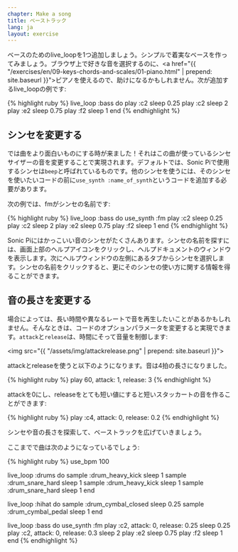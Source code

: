 ```yaml
---
chapter: Make a song
title: ベーストラック
lang: ja
layout: exercise
---
```


ベースのためのlive_loopを1つ追加しましょう。シンプルで着実なベースを作ってみましょう。ブラウザ上で好きな音を選択するのに、<a href="{{ "/exercises/en/09-keys-chords-and-scales/01-piano.html" | prepend: site.baseurl }}">ピアノ</a>を使えるので、助けになるかもしれません。次が追加するlive_loopの例です:

{% highlight ruby %}
live_loop :bass do
  play :c2
  sleep 0.25
  play :c2
  sleep 2
  play :e2
  sleep 0.75
  play :f2
  sleep 1
end
{% endhighlight %}

## シンセを変更する

では曲をより面白いものにする時が来ました！それはこの曲が使っているシンセサイザーの音を変更することで実現されます。デフォルトでは、Sonic Piで使用するシンセは`beep`と呼ばれているものです。他のシンセを使うには、そのシンセを使いたいコードの前に`use_synth :name_of_synth`というコードを追加する必要があります。

次の例では、fmがシンセの名前です:

{% highlight ruby %}
live_loop :bass do
  use_synth :fm
  play :c2
  sleep 0.25
  play :c2
  sleep 2
  play :e2
  sleep 0.75
  play :f2
  sleep 1
end
{% endhighlight %}

Sonic Piにはかっこいい音のシンセがたくさんあります。シンセの名前を探すには、画面上部のヘルプアイコンをクリックし、ヘルプドキュメントのウィンドウを表示します。次にヘルプウィンドウの左側にあるタブからシンセを選択します。シンセの名前をクリックすると、更にそのシンセの使い方に関する情報を得ることができます。

## 音の長さを変更する

場合によっては、長い時間や異なるレートで音を再生したいことがあるかもしれません。そんなときは、コードのオプションパラメータを変更すると実現できます。`attack`と`release`は、時間にそって音量を制御します:

<img src="{{ "/assets/img/attackrelease.png" | prepend: site.baseurl }}">

attackとreleaseを使うと以下のようになります。音は4拍の長さになりました。

{% highlight ruby %}
play 60, attack: 1, release: 3
{% endhighlight %}

attackを0にし、releaseをとても短い値にすると短いスタッカートの音を作ることができます:

{% highlight ruby %}
play :c4, attack: 0, release: 0.2
{% endhighlight %}

シンセや音の長さを探索して、ベーストラックを広げていきましょう。

ここまでで曲は次のようになっているでしょう:

{% highlight ruby %}
use_bpm 100

live_loop :drums do
  sample :drum_heavy_kick
  sleep 1
  sample :drum_snare_hard
  sleep 1
  sample :drum_heavy_kick
  sleep 1
  sample :drum_snare_hard
  sleep 1
end

live_loop :hihat do
  sample :drum_cymbal_closed
  sleep 0.25
  sample :drum_cymbal_pedal
  sleep 1
end

live_loop :bass do
  use_synth :fm
  play :c2, attack: 0, release: 0.25
  sleep 0.25
  play :c2, attack: 0, release: 0.3
  sleep 2
  play :e2
  sleep 0.75
  play :f2
  sleep 1
end
{% endhighlight %}
